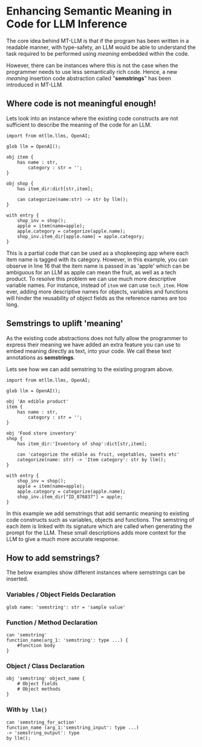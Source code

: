 # Enhancing Semantic Meaning in Code for LLM Inference

The core idea behind MT-LLM is that if the program has been written in a readable manner, with type-safety, an LLM would be able to understand the task required to be performed using _meaning_ embedded within the code.

However, there can be instances where this is not the case when the programmer needs to use less semantically rich code. Hence, a new _meaning_ insertion code abstraction called "**semstrings**" has been introduced in MT-LLM.

## Where code is not meaningful enough!

Lets look into an instance where the existing code constructs are not sufficient to describe the meaning of the code for an LLM.

```jac
import from mtllm.llms, OpenAI;

glob llm = OpenAI();

obj item {
    has name : str,
        category : str = '';
}

obj shop {
    has item_dir:dict[str,item];

    can categorize(name:str) -> str by llm();
}

with entry {
    shop_inv = shop();
    apple = item(name=apple);
    apple.category = categorize(apple.name);
    shop_inv.item_dir[apple.name] = apple.category;
}
```

This is a partial code that can be used as a shopkeeping app where each item name is tagged with its category. However, in this example, you can observe in line 16 that the item name is passed in as 'apple' which can be ambiguous for an LLM as apple can mean the fruit, as well as a tech product. To resolve this problem we can use much more descriptive variable names. For instance, instead of ```item``` we can use ```tech_item```. How ever, adding more descriptive names for objects, variables and functions will hinder the reusability of object fields as the reference names are too long.

## Semstrings to uplift 'meaning'


As the existing code abstractions does not fully allow the programmer to express their meaning we have added an extra feature you can use to embed meaning directly as text, into your code. We call these text annotations as **semstrings**.

Lets see how we can add semstring to the existing program above.

```jac
import from mtllm.llms, OpenAI;

glob llm = OpenAI();

obj 'An edible product'
item {
    has name : str,
        category : str = '';
}

obj 'Food store inventory'
shop {
    has item_dir:'Inventory of shop':dict[str,item];

    can 'categorize the edible as fruit, vegetables, sweets etc'
    categorize(name: str) -> 'Item category': str by llm();
}

with entry {
    shop_inv = shop();
    apple = item(name=apple);
    apple.category = categorize(apple.name);
    shop_inv.item_dir["ID_876837"] = apple;
}
```
In this example we add semstrings that add semantic meaning to existing code constructs such as variables, objects and functions. The semstring of each item is linked with its signature which are called when generating the prompt for the LLM. These small descriptions adds more context for the LLM to give a much more accurate response.

## How to add semstrings?

The below examples show different instances where semstrings can be inserted.

### Variables / Object Fields Declaration

```jac
glob name: 'semstring': str = 'sample value'
```
### Function / Method Declaration

```jac
can 'semstring'
function_name(arg_1: 'semstring': type ...) {
    #function body
}
```

### Object / Class Declaration

```jac
obj 'semstring' object_name {
    # Object fields
    # Object methods
}
```

### With ```by llm()```

```jac
can 'semstring_for_action'
function_name (arg_1:'semstring_input': type ...)
-> 'semstring_output': type
by llm();
```